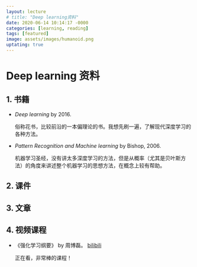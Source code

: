 ```yaml
---
layout: lecture
# title: "Deep learning资料"
date: 2020-06-14 10:14:17 -0000
categories: [learning, reading]
tags: [featured]
image: assets/images/humanoid.png
uptating: true
---
```


# Deep learning 资料

## 1. 书籍

- _Deep learning_ by 2016.

    俗称花书，比较前沿的一本偏理论的书。我想先刷一遍，了解现代深度学习的各种方法。

- _Pattern Recognition and Machine learning_ by Bishop, 2006.

    机器学习圣经，没有讲太多深度学习的方法，但是从概率（尤其是贝叶斯方法）的角度来讲述整个机器学习的思想方法，在概念上较有帮助。

## 2. 课件

## 3. 文章

## 4. 视频课程

- 《强化学习纲要》 by 周博磊。
    [bilibili](https://www.bilibili.com/video/BV1LE411G7Xj)

    正在看，非常棒的课程！
